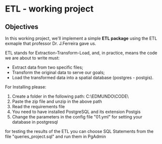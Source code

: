 # ETL - working project

## Objectives 

In this working project, we'll implement a simple **ETL package** using the ETL exmaple that professor Dr. J.Ferreira gave us. 

ETL stands for Extraction-Transform-Load, and, in practice, means the code we are about to write must:

* Extract data from two specific files;
* Transform the original data to serve our goals;
* Load the transformed data into a spatial database (postgres - postgis). 

For Installing please:

1. Create a folder in the following path: C:\EDMUNDO\CODE\
2. Paste the zip file and unzip in the above path
3. Read the requirements file
4. You need to have installed PostgreSQL and its extension Postgis
5. Change the parameters in the config file "01.yml" for setting  your database in postgresql

for testing the results of the ETL you can choose SQL Statements from the file "queries_project.sql" and run them in PgAdmin 